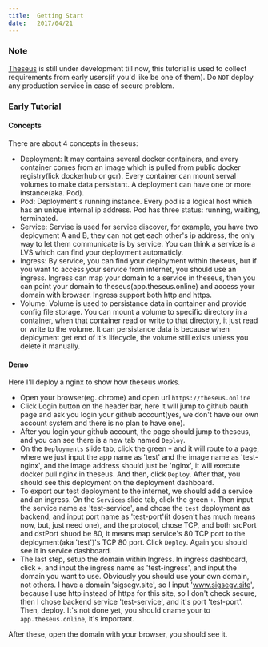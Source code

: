 ```yaml
---
title:  Getting Start
date:   2017/04/21
---
```

### Note
[Theseus](https://theseus.online) is still under development till now, this tutorial is used to collect requirements from early users(if you'd like be one of them). Do `NOT` deploy any production service in case of secure problem.

### Early Tutorial
#### Concepts
There are about 4 concepts in theseus:
- Deployment: It may contains several docker containers, and every container comes from an image which is pulled from public docker registry(lick dockerhub or gcr). Every container can mount serval volumes to make data persistant. A deployment can have one or more instance(aka. Pod).
- Pod: Deployment's running instance. Every pod is a logical host which has an unique internal ip address. Pod has three status: running, waiting, terminated.
- Service: Servise is used for service discover, for example, you have two deployment A and B, they can not get each other's ip address, the only way to let them communicate is by service. You can think a service is a LVS which can find your deployment automaticly.
- Ingress: By service, you can find your deployment within theseus, but if you want to access your service from internet, you should use an ingress. Ingress can map your domain to a service in theseus, then you can point your domain to theseus(app.theseus.online) and access your domain with browser. Ingress support both http and https.
- Volume: Volume is used to persistance data in container and provide config file storage. You can mount a volume to specific directory in a container, when that container read or write to that directory, it just read or write to the volume. It can persistance data is because when deployment get end of it's lifecycle, the volume still exists unless you delete it manually.

#### Demo
Here I'll deploy a nginx to show how theseus works.
- Open your browser(eg. chrome) and open url `https://theseus.online`
- Click Login button on the header bar, here it will jump to github oauth page and ask you login your github account(yes, we don't have our own account system and there is no plan to have one).
- After you login your github account, the page should jump to theseus, and you can see there is a new tab named `Deploy`.
- On the `Deployments` slide tab, click the green `+` and it will route to a page, where we just input the app name as 'test' and the image name as 'test-nginx', and the image address should just be 'nginx', it will execute docker pull nginx in theseus. And then, click `Deploy`. After that, you should see this deployment on the deployment dashboard.
- To export our test deployment to the internet, we should add a service and an ingress. On the `Services` slide tab, click the green `+`. Then input the service name as 'test-service', and chose the `test` deployment as backend, and input port name as 'test-port'(it dosen't has much means now, but, just need one), and the protocol, chose TCP, and both srcPort and dstPort shuod be 80, it means map service's 80 TCP port to the deployment(aka 'test')'s TCP 80 port. Click `Deploy`. Again you should see it in service dashboard.
- The last step, setup the domain within Ingress. In ingress dashboard, click `+`, and input the ingress name as 'test-ingress', and input the domain you want to use. Obviously you should use your own domain, not others. I have a domain 'sigsegv.site', so I input 'www.sigsegv.site', because I use http instead of https for this site, so I don't check secure, then I chose backend service 'test-service', and it's port 'test-port'. Then, deploy. It's not done yet, you should cname your to `app.theseus.online`, it's important.  

After these, open the domain with your browser, you should see it.
